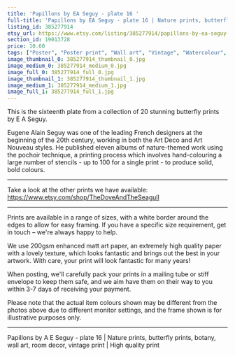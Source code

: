 ```yaml
---
title: 'Papillons by EA Seguy - plate 16 '
full-title: 'Papillons by EA Seguy - plate 16 | Nature prints, butterfly prints, botany, wall art, room decor, vintage print | High quality print'
listing_id: 385277914
etsy_url: https://www.etsy.com/listing/385277914/papillons-by-ea-seguy-plate-16-nature?utm_source=site&utm_medium=api&utm_campaign=api
section_id: 19013728
price: 10.60
tags: ["Poster", "Poster print", "Wall art", "Vintage", "Watercolour", "Nature", "Botanical art", "Wildlife", "Nature print", "Butterfly print", "Butterfly art", "Butterfly poster", "High quality print", "Papillons"]
image_thumbnail_0: 385277914_thumbnail_0.jpg
image_medium_0: 385277914_medium_0.jpg
image_full_0: 385277914_full_0.jpg
image_thumbnail_1: 385277914_thumbnail_1.jpg
image_medium_1: 385277914_medium_1.jpg
image_full_1: 385277914_full_1.jpg
---
```

This is the sixteenth plate from a collection of 20 stunning butterfly prints by E A Seguy.

Eugene Alain Seguy was one of the leading French designers at the beginning of the 20th century, working in both the Art Deco and Art Nouveau styles. He published eleven albums of nature-themed work using the pochoir technique, a printing process which involves hand-colouring a large number of stencils - up to 100 for a single print -  to produce solid, bold colours.

---

Take a look at the other prints we have available: https://www.etsy.com/shop/TheDoveAndTheSeagull

---

Prints are available in a range of sizes, with a white border around the edges to allow for easy framing. If you have a specific size requirement, get in touch – we&#39;re always happy to help.

We use 200gsm enhanced matt art paper, an extremely high quality paper with a lovely texture, which looks fantastic and brings out the best in your artwork. With care, your print will look fantastic for many years!

When posting, we&#39;ll carefully pack your prints in a mailing tube or stiff envelope to keep them safe, and we aim have them on their way to you within 3-7 days of receiving your payment.

Please note that the actual item colours shown may be different from the photos above due to different monitor settings, and the frame shown is for illustrative purposes only.

---

Papillons by A E Seguy - plate 16 | Nature prints, butterfly prints, botany, wall art, room decor, vintage print | High quality print
